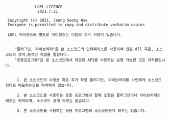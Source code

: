 

                 LGPL LICENCE
                  2021.7.21
                  
     Copyright (c) 2021, Jeong Seong Hae        
     Everyone is permitted to copy and distribute verbatim copies 
  
     LGPL 라이센스와 별도로 라이센스는 다음의 추가 사항이 있습니다.
  
      
        "플러그인, 라이브러리"은 본 소스코드의 인터페이스를 사용하여 만든 dll 혹은, 소스코드의 정적,동적인 파일을 말합니다. 
        "응용프로그램"은 본 소스코드에서 제공된 API를 사용하는 실행 가능한 모든 저작물입니다.
  
  
         1. 본 소스코드의 수정본 혹은 추가 확장 플러그인, 라이브러리를 타인에게 소스코드 형태로 배포하는것을 허락하지 않습니다.  
  
         2. 본 소스코드를 사용하는 응용 프로그램과 함께 포함된 플러그인이나 라이브러리의 배포는 허락되며, 소스코드 공개 의무는 없습니다.
 
         3. 본 소스코드를 사용하는 응용 프로그램의 소스코드공개 의무는 없습니다.
  

